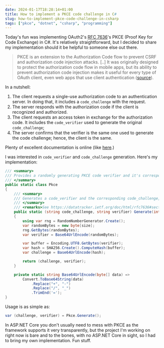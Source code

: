 ```yaml
---
date: 2024-01-17T18:28:14+01:00
title: How to implement a PKCE code challenge in C#
slug: how-to-implement-pkce-code-challenge-in-csharp
tags: ["pkce", "dotnet", "csharp", "programming"]
---
```

Today's fun was implementing OAuth2's [RFC
7636](http://tools.ietf.org/html/rfc7636)'s PKCE (Proof Key for Code Exchange)
in C#. It's relatively straightforward, but I decided to share my implementation
should it be helpful to someone else out there. 

> PKCE  is an extension to the Authorization Code flow to prevent CSRF and
authorization code injection attacks. [..] It was originally designed to protect
the authorization code flow in mobile apps, but its ability to prevent
authorization code injection makes it useful for every type of OAuth client,
even web apps that use client authentication
([source](https://oauth.net/2/pkce/)).

In a nutshell:

1. The client requests a single-use authorization code to an authentication server. In doing that, it includes a `code_challenge` with the request. 
2. The server responds with the authorization code if the client is recognized and authorized. 
3. The client requests an access token in exchange for the authorization code. It includes the `code_verifier` used to generate the original `code_challenge`; 
4. The server confirms that the verifier is the same one used to generate the code challenge; hence, the client is the same.

Plenty of excellent documentation is online (like
[here](https://auth0.com/docs/get-started/authentication-and-authorization-flow/authorization-code-flow-with-proof-key-for-code-exchange-pkce).)

I was interested in `code_verifier` and `code_challenge` generation. Here's my implementation:

```cs
/// <summary>
/// Provides a randomly generating PKCE code verifier and it's corresponding code challenge.
/// </summary>
public static class Pkce
{
    /// <summary>
    /// Generates a code_verifier and the corresponding code_challenge, as specified in the rfc-7636.
    /// </summary>
    /// <remarks>See https://datatracker.ietf.org/doc/html/rfc7636#section-4.1 and https://datatracker.ietf.org/doc/html/rfc7636#section-4.2</remarks>
    public static (string code_challenge, string verifier) Generate(int size = 32)
    {
        using var rng = RandomNumberGenerator.Create();
        var randomBytes = new byte[size];
        rng.GetBytes(randomBytes);
        var verifier = Base64UrlEncode(randomBytes);

        var buffer = Encoding.UTF8.GetBytes(verifier);
        var hash = SHA256.Create().ComputeHash(buffer);
        var challenge = Base64UrlEncode(hash);

        return (challenge, verifier);
    }

    private static string Base64UrlEncode(byte[] data) =>
        Convert.ToBase64String(data)
            .Replace("+", "-")
            .Replace("/", "_")
            .TrimEnd('=');
}
```

Usage is as simple as:

```cs
var (challenge, verifier) = Pkce.Generate();
```

In ASP.NET Core you don't usually need to mess with PKCE as the framework
supports it very transparently, but the project I'm working on right now is bare
and to the bones, with no ASP.NET Core in sight, so I had to bring my own
implementation. Fun stuff.